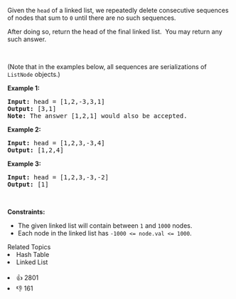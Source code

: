 <p>Given the <code>head</code> of a linked list, we repeatedly delete consecutive sequences of nodes that sum to <code>0</code> until there are no such sequences.</p>

<p>After doing so, return the head of the final linked list.&nbsp; You may return any such answer.</p>

<p>&nbsp;</p> 
<p>(Note that in the examples below, all sequences are serializations of <code>ListNode</code> objects.)</p>

<p><strong class="example">Example 1:</strong></p>

<pre>
<strong>Input:</strong> head = [1,2,-3,3,1]
<strong>Output:</strong> [3,1]
<strong>Note:</strong> The answer [1,2,1] would also be accepted.
</pre>

<p><strong class="example">Example 2:</strong></p>

<pre>
<strong>Input:</strong> head = [1,2,3,-3,4]
<strong>Output:</strong> [1,2,4]
</pre>

<p><strong class="example">Example 3:</strong></p>

<pre>
<strong>Input:</strong> head = [1,2,3,-3,-2]
<strong>Output:</strong> [1]
</pre>

<p>&nbsp;</p> 
<p><strong>Constraints:</strong></p>

<ul> 
 <li>The given linked list will contain between <code>1</code> and <code>1000</code> nodes.</li> 
 <li>Each node in the linked list has <code>-1000 &lt;= node.val &lt;= 1000</code>.</li> 
</ul>

<div><div>Related Topics</div><div><li>Hash Table</li><li>Linked List</li></div></div><br><div><li>👍 2801</li><li>👎 161</li></div>